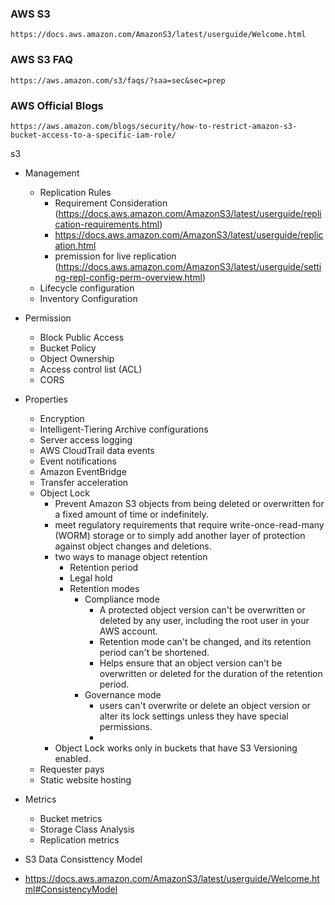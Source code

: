 ### AWS S3
```
https://docs.aws.amazon.com/AmazonS3/latest/userguide/Welcome.html
```
### AWS S3 FAQ
```
https://aws.amazon.com/s3/faqs/?saa=sec&sec=prep
```

### AWS Official Blogs
```
https://aws.amazon.com/blogs/security/how-to-restrict-amazon-s3-bucket-access-to-a-specific-iam-role/
```

s3
- Management
  - Replication Rules
    - Requirement Consideration (https://docs.aws.amazon.com/AmazonS3/latest/userguide/replication-requirements.html)
    - https://docs.aws.amazon.com/AmazonS3/latest/userguide/replication.html
    - premission for live replication (https://docs.aws.amazon.com/AmazonS3/latest/userguide/setting-repl-config-perm-overview.html)
  - Lifecycle configuration
  - Inventory Configuration
- Permission
  - Block Public Access
  - Bucket Policy
  - Object Ownership
  - Access control list (ACL)
  - CORS
- Properties
  - Encryption 
  - Intelligent-Tiering Archive configurations 
  - Server access logging
  - AWS CloudTrail data events
  - Event notifications
  - Amazon EventBridge
  - Transfer acceleration
  - Object Lock
    - Prevent Amazon S3 objects from being deleted or overwritten for a fixed amount of time or indefinitely.  
    - meet regulatory requirements that require write-once-read-many (WORM) storage or to simply add another layer of protection against 
      object changes and deletions.
    - two ways to manage object retention
      - Retention period
      - Legal hold
      - Retention modes
        - Compliance mode
          - A protected object version can't be overwritten or deleted by any user, including the root user in your AWS account.
          - Retention mode can't be changed, and its retention period can't be shortened.
          - Helps ensure that an object version can't be overwritten or deleted for the duration of the retention period.
        - Governance mode
          - users can't overwrite or delete an object version or alter its lock settings unless they have special permissions.
          - 
    - Object Lock works only in buckets that have S3 Versioning enabled.
  - Requester pays
  - Static website hosting
- Metrics
  - Bucket metrics
  - Storage Class Analysis
  - Replication metrics

- S3 Data Consisttency Model
- https://docs.aws.amazon.com/AmazonS3/latest/userguide/Welcome.html#ConsistencyModel
